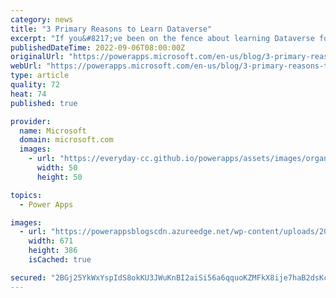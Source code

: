 ```yaml
---
category: news
title: "3 Primary Reasons to Learn Dataverse"
excerpt: "If you&#8217;ve been on the fence about learning Dataverse for your Power Platform solutions, then this blog is for you. We will explore proven motivators for learning, as well as using, Dataverse. It&#8217;s not only for Power Apps solutions; you will see that it can also facilitate data stewardship"
publishedDateTime: 2022-09-06T08:00:00Z
originalUrl: "https://powerapps.microsoft.com/en-us/blog/3-primary-reasons-to-learn-dataverse/"
webUrl: "https://powerapps.microsoft.com/en-us/blog/3-primary-reasons-to-learn-dataverse/"
type: article
quality: 72
heat: 74
published: true

provider:
  name: Microsoft
  domain: microsoft.com
  images:
    - url: "https://everyday-cc.github.io/powerapps/assets/images/organizations/microsoft.com-50x50.jpg"
      width: 50
      height: 50

topics:
  - Power Apps

images:
  - url: "https://powerappsblogscdn.azureedge.net/wp-content/uploads/2022/08/ALERTBordered.png"
    width: 671
    height: 386
    isCached: true

secured: "2BGj25YkWxYspIdS8okKU3JWuKnBI2aiSi56a6qquoKZMFkX8ije7haB2dsKcvMBnssV9TbvWgh9v8PPFqrvQ9L4BZP/En9jIDFIAf8B7ybdSajRcUVFFcm1rhH53/qdnshYedV7otdDS/LWSkadYZuYjVMvVo3Rx28ej02Tg+cMl9EBSTlD6dj+TEHeLAfvz354gOXkGzKYPHcJGhJ4fTRUtmjLZgc09aiTYbOUnaxPWri8u7Zr20Zz7D186ximvSlh7efMbcV4NAUHZAiMf+4yXw+FtX/NK/Htkxv/Wydwm4kYzUzYtmulddIey12XU+qiDwQVCaqfLJsQDNkIl1wzJ74aVK75uIkzCty9rZw=;sUnFz5AEpkWkdT9/6m1Txw=="
---
```


